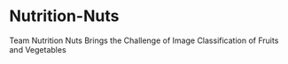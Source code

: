 # Nutrition-Nuts
Team Nutrition Nuts Brings the Challenge of Image Classification of Fruits and Vegetables
